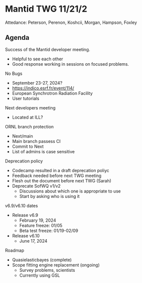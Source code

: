 # Mantid TWG 11/21/2
Attedance:
Peterson, Perenon, Koshcii, Morgan, Hampson, Foxley

## Agenda
Success of the Mantid developer meeting.
- Helpful to see each other
- Good response working in sessions on focused problems.

No Bugs
- September 23-27, 2024?
- https://indico.esrf.fr/event/114/
- European Synchrotron Radiation Facility
- User tutorials

Next developers meeting
- Located at ILL?
  
ORNL branch protection
- Next/main
- Main branch passess CI
- Commit to Next
- List of admins is case sensitive
  
Deprecation policy
- Codecamp resulted in a draft deprecation poliyc
- Feedback needed before next TWG meeting
- Flesh out the document before next TWG (Sarah)
- Deprecate SofWQ v1/v2
  - Discussions about which one is appropriate to use
  - Start by asking who is using it
    
v6.9/v6.10 dates
- Release v6.9
   - February 19, 2024
   - Feature freeze: 01/05
   - Beta test freeze: 01/19-02/09
- Release v6.10
   - June 17, 2024
     
Roadmap
- Quasielasticbayes (complete)
- Scope fitting engine replacement (ongoing)
  - Survey problems, scientists
  - Currently using GSL
